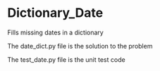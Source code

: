 # Dictionary_Date
Fills missing dates in a dictionary

The date_dict.py file is the solution to the problem

The test_date.py file is the unit test code

